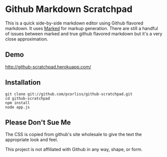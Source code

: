 Github Markdown Scratchpad
==========================

This is a quick side-by-side markdown editor using Github flavored markdown. It uses [Marked](https://github.com/chjj/marked) for markup generation. There are still a handful of issues between marked and true github flavored markdown but it's a very close approximation.

Demo
----

http://github-scratchpad.herokuapp.com/

Installation
------------
```
git clone git://github.com/pcorliss/github-scratchpad.git
cd github-scratchpad
npm install
node app.js
```

Please Don't Sue Me
-------------------

The CSS is copied from github's site wholesale to give the text the appropriate look and feel.

This project is not affiliated with Github in any way, shape, or form.
